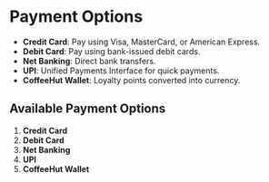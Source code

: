 # Payment Options

- **Credit Card**: Pay using Visa, MasterCard, or American Express.
- **Debit Card**: Pay using bank-issued debit cards.
- **Net Banking**: Direct bank transfers.
- **UPI**: Unified Payments Interface for quick payments.
- **CoffeeHut Wallet**: Loyalty points converted into currency.

## Available Payment Options
1. **Credit Card**
2. **Debit Card**
3. **Net Banking**
4. **UPI**
5. **CoffeeHut Wallet**

